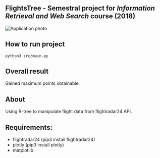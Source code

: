 ## FlightsTree - Semestral project for _Information Retrieval and Web Search_ course (2018)

![Application photo](https://www.dropbox.com/s/kubyw4qxahez2by/output1.png?dl=1)

## How to run project
```
python3 src/main.py
```

## Overall result
Gained maximum points obtainable.

## About
Using R-tree to manipulate flight data from flightradar24 API.

## Requirements:
* flightradar24 (pip3 install flightradar24)
* plotly (pip3 install plotly)
* matplotlib
